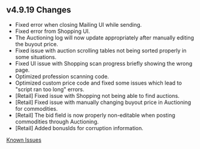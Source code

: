 ## v4.9.19 Changes

* Fixed error when closing Mailing UI while sending.
* Fixed error from Shopping UI.
* The Auctioning log will now update appropriately after manually editing the buyout price.
* Fixed issue with auction scrolling tables not being sorted properly in some situations.
* Fixed UI issue with Shopping scan progress briefly showing the wrong page.
* Optimized profession scanning code.
* Optimized custom price code and fixed some issues which lead to "script ran too long" errors.
* [Retail] Fixed issue with Shopping not being able to find auctions.
* [Retail] Fixed issue with manually changing buyout price in Auctioning for commodities.
* [Retail] The bid field is now properly non-editable when posting commodities through Auctioning.
* [Retail] Added bonusIds for corruption information.

[Known Issues](http://support.tradeskillmaster.com/display/KB/TSM4+Currently+Known+Issues)
